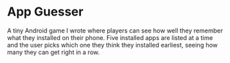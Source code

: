 # App Guesser
A tiny Android game I wrote where players can see how well they remember what they installed on their phone. 
Five installed apps are listed at a time and the user picks which one they think they installed earliest, seeing how many they can get right in a row.
